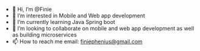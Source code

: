 - 👋 Hi, I’m @Finie
- 👀 I’m interested in Mobile and Web app development
- 🌱 I’m currently learning Java Spring boot
- 💞️ I’m looking to collaborate on mobile and web app development as well as building microservices
- 📫 How to reach me email: finiephenius@gmail.com

<!---
Finie/Finie is a ✨ special ✨ repository because its `README.md` (this file) appears on your GitHub profile.
You can click the Preview link to take a look at your changes.
--->
